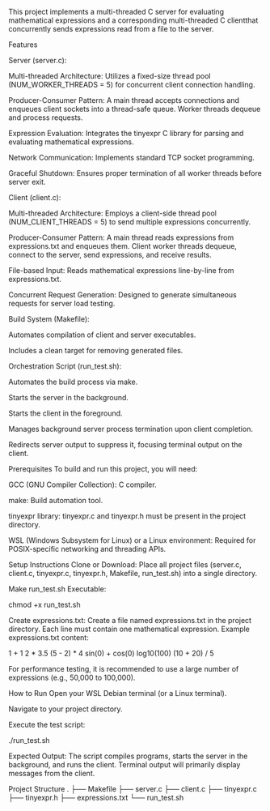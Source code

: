 This project implements a multi-threaded C server for evaluating mathematical expressions and a corresponding multi-threaded C clientthat concurrently sends expressions read from a file to the server.

Features

Server (server.c):

Multi-threaded Architecture: Utilizes a fixed-size thread pool (NUM_WORKER_THREADS = 5) for concurrent client connection handling.

Producer-Consumer Pattern: A main thread accepts connections and enqueues client sockets into a thread-safe queue. Worker threads dequeue and process requests.

Expression Evaluation: Integrates the tinyexpr C library for parsing and evaluating mathematical expressions.

Network Communication: Implements standard TCP socket programming.

Graceful Shutdown: Ensures proper termination of all worker threads before server exit.

Client (client.c):

Multi-threaded Architecture: Employs a client-side thread pool (NUM_CLIENT_THREADS = 5) to send multiple expressions concurrently.

Producer-Consumer Pattern: A main thread reads expressions from expressions.txt and enqueues them. Client worker threads dequeue, connect to the server, send expressions, and receive results.

File-based Input: Reads mathematical expressions line-by-line from expressions.txt.

Concurrent Request Generation: Designed to generate simultaneous requests for server load testing.

Build System (Makefile):

Automates compilation of client and server executables.

Includes a clean target for removing generated files.

Orchestration Script (run_test.sh):

Automates the build process via make.

Starts the server in the background.

Starts the client in the foreground.

Manages background server process termination upon client completion.

Redirects server output to suppress it, focusing terminal output on the client.

Prerequisites
To build and run this project, you will need:

GCC (GNU Compiler Collection): C compiler.

make: Build automation tool.

tinyexpr library: tinyexpr.c and tinyexpr.h must be present in the project directory.

WSL (Windows Subsystem for Linux) or a Linux environment: Required for POSIX-specific networking and threading APIs.

Setup Instructions
Clone or Download: Place all project files (server.c, client.c, tinyexpr.c, tinyexpr.h, Makefile, run_test.sh) into a single directory.

Make run_test.sh Executable:

chmod +x run_test.sh

Create expressions.txt:
Create a file named expressions.txt in the project directory. Each line must contain one mathematical expression.
Example expressions.txt content:

1 + 1
2 * 3.5
(5 - 2) * 4
sin(0) + cos(0)
log10(100)
(10 + 20) / 5

For performance testing, it is recommended to use a large number of expressions (e.g., 50,000 to 100,000).

How to Run
Open your WSL Debian terminal (or a Linux terminal).

Navigate to your project directory.

Execute the test script:

./run_test.sh

Expected Output:
The script compiles programs, starts the server in the background, and runs the client. Terminal output will primarily display messages from the client.

Project Structure
.
├── Makefile
├── server.c
├── client.c
├── tinyexpr.c
├── tinyexpr.h
├── expressions.txt
└── run_test.sh
